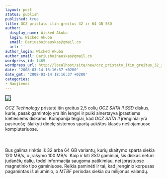 ```yaml
---
layout: post
status: publish
published: true
title: OCZ pristato itin greitus 32 ir 64 GB SSD
author:
  display_name: Wicked Akuba
  login: Wicked Akuba
  email: Dariusbuinauskas@gmail.co
  url: ''
author_login: Wicked Akuba
author_email: Dariusbuinauskas@gmail.co
wordpress_id: 1469
wordpress_url: http://localhost/site/new/ocz_pristato_itin_greitus_32_ir_64_gb_ssd/
date: '2008-03-14 18:16:37 +0200'
date_gmt: '2008-03-14 18:16:37 +0200'
categories:
- Naujienos
---
```

<div class="imgright"><img src="http://www.technews.lt/upl/Failai/OCZ_SSD.jpg" border="1"></div>
<p><i>OCZ Technology</i> pristatė itin greitus 2,5 colių <i>OCZ SATA II</i> <i>SSD</i> diskus, kurie, pasak gamintojo yra itin lengvi ir puiki alnertayva įprastiems kietiesiems diskams. Kompanija teigiai, kad <i>OCZ SATA II</i> įrenginiai yra pasiruošę išlaikyti didelę sistemos spartą aukštos klasės nešiojamuose kompiuteriuose.<br />
<br><br />
<br>Bus galima rinktis iš 32 arba 64 GB variantų, kurių skaitymo sparta siekia 120 MB/s, o įrašymo 100 MB/s. Kaip ir kiti <i>SSD</i> gaminiai, šis diskas neturi judančių dalių, todėl informacija saugoma patikimiau, nei įprastuose magnetinio tipo gaminiuose. Reikia paminėti ir tai, kad įrenginio korpusas pagamintas iš aliuminio, o <i>MTBF</i> periodas siekia du milijonus valandų.<br />
<br></p>
